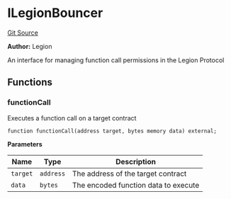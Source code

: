 # ILegionBouncer
[Git Source](https://github.com/Legion-Team/evm-contracts/blob/eacaebdc1fce4e197305af05084de59f36b83e3e/src/interfaces/access/ILegionBouncer.sol)

**Author:**
Legion

An interface for managing function call permissions in the Legion Protocol


## Functions
### functionCall

Executes a function call on a target contract


```solidity
function functionCall(address target, bytes memory data) external;
```
**Parameters**

|Name|Type|Description|
|----|----|-----------|
|`target`|`address`|The address of the target contract|
|`data`|`bytes`|The encoded function data to execute|


